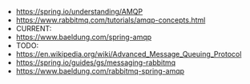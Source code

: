 - https://spring.io/understanding/AMQP
- https://www.rabbitmq.com/tutorials/amqp-concepts.html
- CURRENT:
- https://www.baeldung.com/spring-amqp
- TODO:
- https://en.wikipedia.org/wiki/Advanced_Message_Queuing_Protocol
- https://spring.io/guides/gs/messaging-rabbitmq
- https://www.baeldung.com/rabbitmq-spring-amqp


